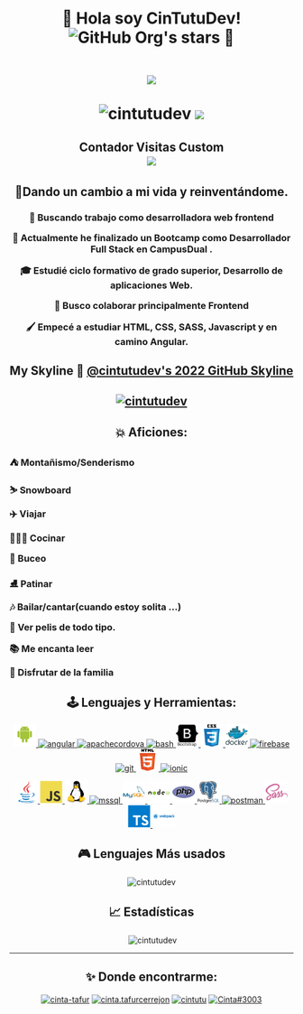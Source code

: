 # <h1 align="center">:construction: Hola soy CinTutuDev! ![GitHub Org's stars](https://img.shields.io/github/stars/CinTutuDev?style=social) :construction:</h1>
  <h1 align="center"><img src="https://media.giphy.com/media/qSzInkbcNJNz5jpY6b/giphy.gif">
     <p><img src="https://komarev.com/ghpvc/?username=cintutudev&label=VISITAS%20&color=green" alt="cintutudev" />
     <img src="https://img.shields.io/badge/ESTADO-FUCHICANDO%20CODIGO-black"></p>
  </h1>
  
  <h2 align="center">
    <p> 
     Contador Visitas Custom<br>
     <img src="https://profile-counter.glitch.me/cintutudev/count.svg" />
     </p>
  </h2>
  
  <h2 align="center">🎈Dando un cambio a mi vida y reinventándome. </h2>
    <h3 align="center">
       <p>🏁 Buscando trabajo como desarrolladora web frontend</p> 
       <p>💬 Actualmente he finalizado un Bootcamp como Desarrollador Full Stack en CampusDual .</p> 
       <p>🎓 Estudié ciclo formativo de grado superior, Desarrollo de aplicaciones Web.</p> 
       <p> 👯 Busco colaborar principalmente Frontend</p>
       <p>🖌️ Empecé a estudiar HTML, CSS, SASS, Javascript y en camino Angular.</p>
    </h3>

  <h2 align="center">
     <p> My Skyline 🚀  
      <a href="https://skyline.github.com/cintutudev/2022" target="blank">@cintutudev's 2022 GitHub Skyline</a> 
    </p>
  </h2>

<h2 align="center">
  <p> <a href="https://github.com/ryo-ma/github-profile-trophy"><img src="https://github-profile-trophy.vercel.app/?username=cintutudev" alt="cintutudev" /></a> </p>
</h2>

<h2 align="center">💥 Aficiones: </h2>
  <h3  align="left" >
     <p> ⛺ Montañismo/Senderismo </p>
     <p>  ⛷  Snowboard </p>
     <p> ✈️ Viajar </p>  
     <p>  👨🏻‍🍳 Cocinar </p> 
     <p>  🤿 Buceo   </p>
     <p> ⛸  Patinar</p>
     <p> 🎶 Bailar/cantar(cuando estoy solita ...) </p>
     <p> 🎥 Ver pelis de todo tipo.</p>
     <p>📚 Me encanta leer</p>
     <p>🤘 Disfrutar de la familia</p>
      </h3>


<p></p>
<h2 align="center">🕹 Lenguajes y Herramientas:</h2>
<p align="center">
  <a href="https://developer.android.com" target="_blank" rel="noreferrer"> <img src="https://raw.githubusercontent.com/devicons/devicon/master/icons/android/android-original-wordmark.svg" alt="android" width="40" height="40"/>
  </a> <a href="https://angular.io" target="_blank" rel="noreferrer"> <img src="https://angular.io/assets/images/logos/angular/angular.svg" alt="angular" width="40" height="40"/> </a> 
  <a href="https://cordova.apache.org/" target="_blank" rel="noreferrer"> <img src="https://www.vectorlogo.zone/logos/apache_cordova/apache_cordova-icon.svg" alt="apachecordova" width="40" height="40"/> </a>
  <a href="https://www.gnu.org/software/bash/" target="_blank" rel="noreferrer"> <img src="https://www.vectorlogo.zone/logos/gnu_bash/gnu_bash-icon.svg" alt="bash" width="40" height="40"/> </a>
  <a href="https://getbootstrap.com" target="_blank" rel="noreferrer"> <img src="https://raw.githubusercontent.com/devicons/devicon/master/icons/bootstrap/bootstrap-plain-wordmark.svg" alt="bootstrap" width="40" height="40"/> </a>
  <a href="https://www.w3schools.com/css/" target="_blank" rel="noreferrer"> <img src="https://raw.githubusercontent.com/devicons/devicon/master/icons/css3/css3-original-wordmark.svg" alt="css3" width="40" height="40"/> </a>   <a href="https://www.docker.com/" target="_blank" rel="noreferrer"> <img src="https://raw.githubusercontent.com/devicons/devicon/master/icons/docker/docker-original-wordmark.svg" alt="docker" width="40" height="40"/> </a> <a href="https://firebase.google.com/" target="_blank" rel="noreferrer"> <img src="https://www.vectorlogo.zone/logos/firebase/firebase-icon.svg" alt="firebase" width="40" height="40"/> </a>
  <a href="https://git-scm.com/" target="_blank" rel="noreferrer"> <img src="https://www.vectorlogo.zone/logos/git-scm/git-scm-icon.svg" alt="git" width="40" height="40"/> </a> 
  <a href="https://www.w3.org/html/" target="_blank" rel="noreferrer"> <img src="https://raw.githubusercontent.com/devicons/devicon/master/icons/html5/html5-original-wordmark.svg" alt="html5" width="40" height="40"/> </a>
  <a href="https://ionicframework.com" target="_blank" rel="noreferrer"> <img src="https://upload.wikimedia.org/wikipedia/commons/d/d1/Ionic_Logo.svg" alt="ionic" width="40" height="40"/> </a>
 </p>
 <p align="center">
 <a href="https://www.java.com" target="_blank" rel="noreferrer"> <img src="https://raw.githubusercontent.com/devicons/devicon/master/icons/java/java-original.svg" alt="java" width="40" height="40"/> </a>
  <a href="https://developer.mozilla.org/en-US/docs/Web/JavaScript" target="_blank" rel="noreferrer"> <img src="https://raw.githubusercontent.com/devicons/devicon/master/icons/javascript/javascript-original.svg" alt="javascript" width="40" height="40"/> </a>
  <a href="https://www.linux.org/" target="_blank" rel="noreferrer"> <img src="https://raw.githubusercontent.com/devicons/devicon/master/icons/linux/linux-original.svg" alt="linux" width="40" height="40"/> </a>
  <a href="https://www.microsoft.com/en-us/sql-server" target="_blank" rel="noreferrer"> <img src="https://www.svgrepo.com/show/303229/microsoft-sql-server-logo.svg" alt="mssql" width="40" height="40"/> </a> 
  <a href="https://www.mysql.com/" target="_blank" rel="noreferrer"> <img src="https://raw.githubusercontent.com/devicons/devicon/master/icons/mysql/mysql-original-wordmark.svg" alt="mysql" width="40" height="40"/> </a>
  <a href="https://nodejs.org" target="_blank" rel="noreferrer"> <img src="https://raw.githubusercontent.com/devicons/devicon/master/icons/nodejs/nodejs-original-wordmark.svg" alt="nodejs" width="40" height="40"/> </a> 
  <a href="https://www.php.net" target="_blank" rel="noreferrer"> <img src="https://raw.githubusercontent.com/devicons/devicon/master/icons/php/php-original.svg" alt="php" width="40" height="40"/> </a>
  <a href="https://www.postgresql.org" target="_blank" rel="noreferrer"> <img src="https://raw.githubusercontent.com/devicons/devicon/master/icons/postgresql/postgresql-original-wordmark.svg" alt="postgresql" width="40" height="40"/> </a> 
  <a href="https://postman.com" target="_blank" rel="noreferrer"> <img src="https://www.vectorlogo.zone/logos/getpostman/getpostman-icon.svg" alt="postman" width="40" height="40"/> </a> 
  <a href="https://sass-lang.com" target="_blank" rel="noreferrer"> <img src="https://raw.githubusercontent.com/devicons/devicon/master/icons/sass/sass-original.svg" alt="sass" width="40" height="40"/> </a> 
  <a href="https://www.typescriptlang.org/" target="_blank" rel="noreferrer"> <img src="https://raw.githubusercontent.com/devicons/devicon/master/icons/typescript/typescript-original.svg" alt="typescript" width="40" height="40"/> </a>
  <a href="https://webpack.js.org" target="_blank" rel="noreferrer"> <img src="https://raw.githubusercontent.com/devicons/devicon/d00d0969292a6569d45b06d3f350f463a0107b0d/icons/webpack/webpack-original-wordmark.svg" alt="webpack" width="40" height="40"/> </a>
</p>

<h2 align="center">
  <p>🎮 Lenguajes Más usados  </p>
</h2>

<p align="center" ><img src="https://github-readme-stats.vercel.app/api/top-langs?username=cintutudev&show_icons=true&locale=en&layout=compact&theme=radical" alt="cintutudev" /></p>

<h2 align="center">
  <p>📈 Estadísticas </p>
</h2>
<p align="center" >&nbsp;<img src="https://github-readme-stats.vercel.app/api?username=cintutudev&show_icons=true&locale=en&theme=radical" alt="cintutudev" /></p>

<hr>
<h2 align="center">✨ Donde encontrarme:</h2>
<p align="center">
<a href="https://linkedin.com/in/cinta-tafur" target="blank"><img align="center" src="https://raw.githubusercontent.com/rahuldkjain/github-profile-readme-generator/master/src/images/icons/Social/linked-in-alt.svg" alt="cinta-tafur" height="30" width="40" /></a>
<a href="https://fb.com/cinta.tafurcerrejon" target="blank"><img align="center" src="https://raw.githubusercontent.com/rahuldkjain/github-profile-readme-generator/master/src/images/icons/Social/facebook.svg" alt="cinta.tafurcerrejon" height="30" width="40" /></a>
<a href="https://instagram.com/cintutu" target="blank"><img align="center" src="https://raw.githubusercontent.com/rahuldkjain/github-profile-readme-generator/master/src/images/icons/Social/instagram.svg" alt="cintutu" height="30" width="40" /></a>
<a href="https://discord.gg/Cinta#3003" target="blank"><img align="center" src="https://raw.githubusercontent.com/rahuldkjain/github-profile-readme-generator/master/src/images/icons/Social/discord.svg" alt="Cinta#3003" height="30" width="40" /></a>
</p>
